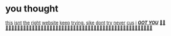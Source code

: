 # you thought
[this](ofriz52.gihub.io) [isnt](ofriz52.gihub.io) [the](ofriz52.gihub.io) [right](ofriz52.gihub.io) [website](https://ofriz52.github.io/)
[keep](ofriz52.gihub.io) [trying.](ofriz52.gihub.io) [sike](ofriz52.gihub.io) [dont](ofriz52.gihub.io) [try](ofriz52.gihub.io) [never](ofriz52.gihub.io) [cus](ofriz52.gihub.io) [i](ofriz52.gihub.io) [***GOT YOU***](ofriz52.github.io)
[🤣🤣🤣🤣🤣🤣🤣🤣🤣🤣🤣🤣🤣🤣🤣🤣🤣🤣🤣🤣🤣🤣🤣🤣🤣🤣🤣🤣🤣🤣🤣🤣🤣🤣🤣🤣🤣🤣🤣🤣🤣🤣🤣🤣🤣🤣🤣🤣🤣🤣🤣🤣
](ofriz52.gitub.io)
